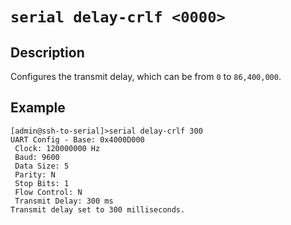 # `serial delay-crlf <0000>`

## Description
Configures the transmit delay, which can be from `0` to `86,400,000`.

## Example
```
[admin@ssh-to-serial]>serial delay-crlf 300
UART Config - Base: 0x4000D000
 Clock: 120000000 Hz
 Baud: 9600
 Data Size: 5
 Parity: N
 Stop Bits: 1
 Flow Control: N
 Transmit Delay: 300 ms
Transmit delay set to 300 milliseconds.
```